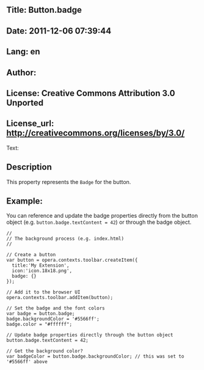 Title: Button.badge
----
Date: 2011-12-06 07:39:44
----
Lang: en
----
Author: 
----
License: Creative Commons Attribution 3.0 Unported
----
License_url: http://creativecommons.org/licenses/by/3.0/
----
Text:

<h2>Description</h2>

<p>This property represents the <code>Badge</code> for the button.</p>

<h2>Example:</h2>

<p>You can reference and update the badge properties directly from the button object (e.g. <code>button.badge.textContent = 42</code>) or through the badge object.</p>

<pre><code>//
// The background process (e.g. index.html)
//

// Create a button
var button = opera.contexts.toolbar.createItem({
  title:&#39;My Extension&#39;,
  icon:&#39;icon.18x18.png&#39;,
  badge: {}
});

// Add it to the browser UI
opera.contexts.toolbar.addItem(button);

// Set the badge and the font colors
var badge = button.badge; 
badge.backgroundColor = &#39;#5566ff&#39;;
badge.color = &quot;#ffffff&quot;;

// Update badge properties directly through the button object
button.badge.textContent = 42;

// Get the background color?
var badgeColor = button.badge.backgroundColor; // this was set to &#39;#5566ff&#39; above</code></pre>



